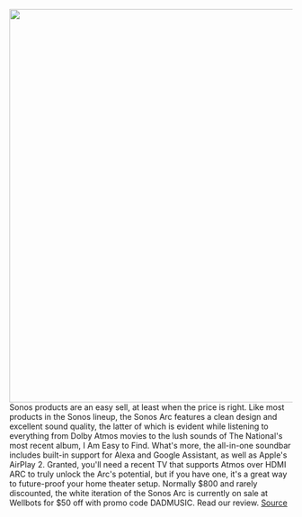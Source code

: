 <img src='https://cdn.vox-cdn.com/thumbor/aLxTdQ5Mg_RYquv3uNuMIKCc-ug=/0x0:2040x1360/1200x800/filters:focal(857x517:1183x843)/cdn.vox-cdn.com/uploads/chorus_image/image/69644006/DSCF0849.0.jpg' width='700px' /><br/>
Sonos products are an easy sell, at least when the price is right. Like most products in the Sonos lineup, the Sonos Arc features a clean design and excellent sound quality, the latter of which is evident while listening to everything from Dolby Atmos movies to the lush sounds of The National's most recent album, I Am Easy to Find. What's more, the all-in-one soundbar includes built-in support for Alexa and Google Assistant, as well as Apple's AirPlay 2. Granted, you'll need a recent TV that supports Atmos over HDMI ARC to truly unlock the Arc's potential, but if you have one, it's a great way to future-proof your home theater setup. Normally $800 and rarely discounted, the white iteration of the Sonos Arc is currently on sale at Wellbots for $50 off with promo code DADMUSIC. Read our review.
<a href='https://www.theverge.com/2021/7/28/22596188/sonos-arc-soundbar-2020-ipad-air-acer-27-inch-gaming-monitor-deal-sale'> Source <a/>